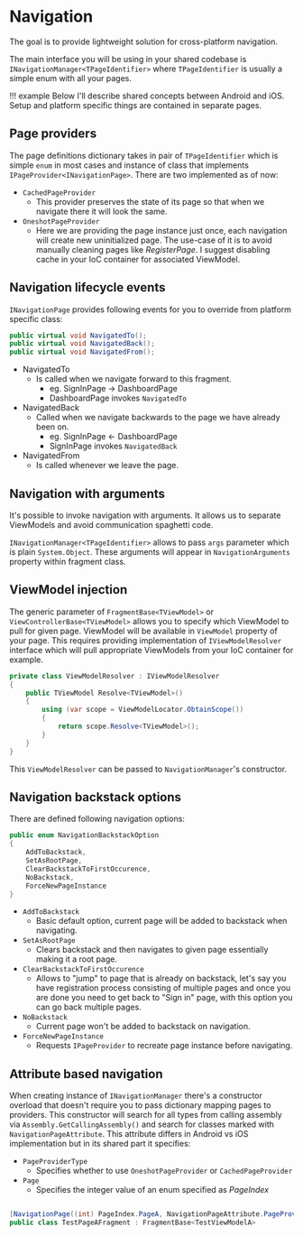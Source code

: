 # Navigation

The goal is to provide lightweight solution for cross-platform navigation.

The main interface you will be using in your shared codebase is `INavigationManager<TPageIdentifier>` where `TPageIdentifier` is usually a simple enum with all your pages.

!!! example
    Below I'll describe shared concepts between Android and iOS. Setup and platform specific things are contained in separate pages.

## Page providers

The page definitions dictionary takes in pair of `TPageIdentifier` which is simple `enum` in most cases and instance of class that implements `IPageProvider<INavigationPage>`. There are two implemented as of now:

* `CachedPageProvider`
    * This provider preserves the state of its page so that when we navigate there it will look the same.
* `OneshotPageProvider`
    * Here we are providing the page instance just once, each navigation will create new uninitialized page. The use-case of it is to avoid manually cleaning pages like _RegisterPage_. I suggest disabling cache in your IoC container for associated ViewModel.

## Navigation lifecycle events

`INavigationPage` provides following events for you to override from platform specific class:
```cs
public virtual void NavigatedTo();
public virtual void NavigatedBack();
public virtual void NavigatedFrom();
```
* NavigatedTo
    * Is called when we navigate forward to this fragment.
        * eg. SignInPage -> DashboardPage
        * DashboardPage invokes `NavigatedTo`
* NavigatedBack
    * Called when we navigate backwards to the page we have already been on.
        * eg. SignInPage <- DashboardPage
        * SignInPage invokes `NavigatedBack`
* NavigatedFrom
    * Is called whenever we leave the page.

## Navigation with arguments

It's possible to invoke navigation with arguments. It allows us to separate ViewModels and avoid communication spaghetti code. 

`INavigationManager<TPageIdentifier>` allows to pass `args` parameter which is plain `System.Object`. These arguments will appear in `NavigationArguments` property within fragment class.

## ViewModel injection

The generic parameter of `FragmentBase<TViewModel>` or `ViewControllerBase<TViewModel>` allows you to specify which ViewModel to pull for given page. ViewModel will be available in `ViewModel` property of your page.
This requires providing implementation of `IViewModelResolver` interface which will pull appropriate ViewModels from your IoC container for example.
```cs
private class ViewModelResolver : IViewModelResolver
{
    public TViewModel Resolve<TViewModel>()
    {
        using (var scope = ViewModelLocator.ObtainScope())
        {
            return scope.Resolve<TViewModel>();
        }
    }
}
```

This `ViewModelResolver` can be passed to `NavigationManager`'s constructor.

## Navigation backstack options

There are defined following navigation options:
```cs
public enum NavigationBackstackOption
{
    AddToBackstack,
    SetAsRootPage,
    ClearBackstackToFirstOccurence,
    NoBackstack,
    ForceNewPageInstance
}
```
* `AddToBackstack`
    * Basic default option, current page will be added to backstack when navigating.
* `SetAsRootPage`
    * Clears backstack and then navigates to given page essentially making it a root page.
* `ClearBackstackToFirstOccurence`
    * Allows to "jump" to page that is already on backstack, let's say you have registration process consisting of multiple pages and once you are done you need to get back to "Sign in" page, with this option you can go back multiple pages.
* `NoBackstack`
    * Current page won't be added to backstack on navigation.
* `ForceNewPageInstance`
    * Requests `IPageProvider` to recreate page instance before navigating.

## Attribute based navigation

When creating instance of `INavigationManager` there's a constructor overload that doesn't require you to pass dictionary mapping pages to providers.
This constructor will search for all types from calling assembly via `Assembly.GetCallingAssembly()` and search for classes marked with `NavigationPageAttribute`.
This attribute differs in Android vs iOS implementation but in its shared part it specifies:

* `PageProviderType`
    * Specifies whether to use `OneshotPageProvider` or `CachedPageProvider`
* `Page`
    * Specifies the integer value of an enum specified as *PageIndex*

```cs

[NavigationPage((int) PageIndex.PageA, NavigationPageAttribute.PageProvider.Cached)]
public class TestPageAFragment : FragmentBase<TestViewModelA>

```